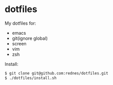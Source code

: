 # dotfiles

My dotfiles for:

* emacs
* git(ignore global)
* screen
* vim
* zsh

Install:

```sh
$ git clone git@github.com:rednes/dotfiles.git
$ ./dotfiles/install.sh
```